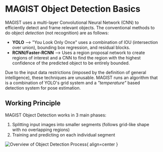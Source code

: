 # MAGIST Object Detection Basics
MAGIST uses a multi-layer Convolutional Neural Network (CNN) to efficiently detect and frame relevant objects. The conventional methods to do object *detection* (not recognition) are as follows:

- **YOLO** --> "You Look Only Once" uses a combination of IOU (intersection over union), bounding box regression, and residual blocks.
- **RCNN/Faster-RCNN** --> Uses a region proposal network to create regions of interest and a CNN to find the region with the highest confidence of the predicted object to be entirely bounded.

Due to the input data restrictions (imposed by the definition of general intelligence), these techniques are unusable. MAGIST runs an algorithm that is a combination of YOLO's grid system and a *"temperature"* based detection system for pose estimation.

## Working Principle

MAGIST Object Detection works in 3 main phases:

1. Splitting input images into smaller segments (follows grid-like shape with no overlapping regions)
2. Training and predicting on each individual segment 


![Overview of Object Detection Process](https://imgur.com/a/Xd70Pp9){ align=center }


